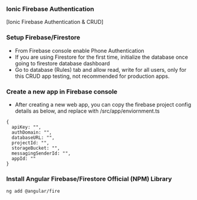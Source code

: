 ### Ionic Firebase Authentication

[Ionic Firebase Authentication & CRUD]

### Setup Firebase/Firestore

- From Firebase console enable Phone Authentication
- If you are using Firestore for the first time, initialize the database once going to firestore database dashboard
- Go to database (Rules) tab and allow read, write for all users, only for this CRUD app testing, not recommended for production apps.

### Create a new <web> app in Firebase console

- After creating a new web app, you can copy the firebase project config details as below, and replace with /src/app/enviornment.ts

```
{
  apiKey: "",
  authDomain: "",
  databaseURL: "",
  projectId: "",
  storageBucket: "",
  messagingSenderId: "",
  appId: ""
}
```

### Install Angular Firebase/Firestore Official (NPM) Library

```
ng add @angular/fire
```

